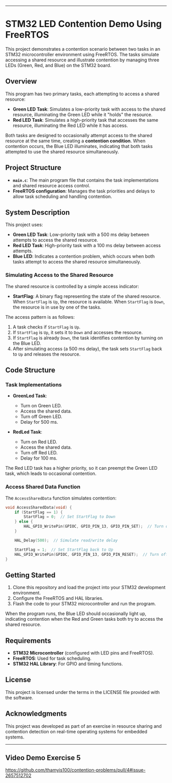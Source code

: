 
---

# STM32 LED Contention Demo Using FreeRTOS

This project demonstrates a contention scenario between two tasks in an STM32 microcontroller environment using FreeRTOS. The tasks simulate accessing a shared resource and illustrate contention by managing three LEDs (Green, Red, and Blue) on the STM32 board.

## Overview

This program has two primary tasks, each attempting to access a shared resource:
- **Green LED Task**: Simulates a low-priority task with access to the shared resource, illuminating the Green LED while it "holds" the resource.
- **Red LED Task**: Simulates a high-priority task that accesses the same resource, illuminating the Red LED while it has access.

Both tasks are designed to occasionally attempt access to the shared resource at the same time, creating a **contention condition**. When contention occurs, the Blue LED illuminates, indicating that both tasks attempted to use the shared resource simultaneously.

## Project Structure

- **`main.c`**: The main program file that contains the task implementations and shared resource access control.
- **FreeRTOS configuration**: Manages the task priorities and delays to allow task scheduling and handling contention.

## System Description

This project uses:
- **Green LED Task**: Low-priority task with a 500 ms delay between attempts to access the shared resource.
- **Red LED Task**: High-priority task with a 100 ms delay between access attempts.
- **Blue LED**: Indicates a contention problem, which occurs when both tasks attempt to access the shared resource simultaneously.

### Simulating Access to the Shared Resource

The shared resource is controlled by a simple access indicator:
- **StartFlag**: A binary flag representing the state of the shared resource. When `StartFlag` is `Up`, the resource is available. When `StartFlag` is `Down`, the resource is in use by one of the tasks.

The access pattern is as follows:
1. A task checks if `StartFlag` is `Up`.
2. If `StartFlag` is `Up`, it sets it to `Down` and accesses the resource.
3. If `StartFlag` is already `Down`, the task identifies contention by turning on the Blue LED.
4. After simulating access (a 500 ms delay), the task sets `StartFlag` back to `Up` and releases the resource.

## Code Structure

### Task Implementations

- **GreenLed Task**:
  - Turn on Green LED.
  - Access the shared data.
  - Turn off Green LED.
  - Delay for 500 ms.

- **RedLed Task**:
  - Turn on Red LED.
  - Access the shared data.
  - Turn off Red LED.
  - Delay for 100 ms.

The Red LED task has a higher priority, so it can preempt the Green LED task, which leads to occasional contention.

### Access Shared Data Function

The `AccessSharedData` function simulates contention:
```c
void AccessSharedData(void) {
    if (StartFlag == 1) {
        StartFlag = 0;  // Set StartFlag to Down
    } else {
        HAL_GPIO_WritePin(GPIOC, GPIO_PIN_13, GPIO_PIN_SET);  // Turn on Blue LED for contention
    }

    HAL_Delay(500);  // Simulate read/write delay

    StartFlag = 1;  // Set StartFlag back to Up
    HAL_GPIO_WritePin(GPIOC, GPIO_PIN_13, GPIO_PIN_RESET);  // Turn off Blue LED if it was turned on
}
```

## Getting Started

1. Clone this repository and load the project into your STM32 development environment.
2. Configure the FreeRTOS and HAL libraries.
3. Flash the code to your STM32 microcontroller and run the program.

When the program runs, the Blue LED should occasionally light up, indicating contention when the Red and Green tasks both try to access the shared resource.

## Requirements

- **STM32 Microcontroller** (configured with LED pins and FreeRTOS).
- **FreeRTOS**: Used for task scheduling.
- **STM32 HAL Library**: For GPIO and timing functions.

## License

This project is licensed under the terms in the LICENSE file provided with the software.

## Acknowledgments

This project was developed as part of an exercise in resource sharing and contention detection on real-time operating systems for embedded systems.

---

## Video Demo Exercise 5
https://github.com/thamyis100/contention-problems/pull/4#issue-2657512702
